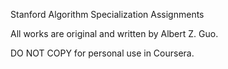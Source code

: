 Stanford Algorithm Specialization Assignments <br />

All works are original and written by Albert Z. Guo. <br />

DO NOT COPY for personal use in Coursera.
